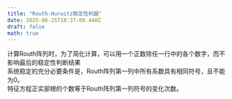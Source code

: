 ```yaml
---
title: "Routh-Hurwitz稳定性判据"
date: 2025-06-25T18:37:08.440Z
draft: false
math: true
---
```


计算Routh阵列时，为了简化计算，可以用一个正数除任一行中的各个数字，而不影响最后的稳定性判断结果  
系统稳定的充分必要条件是，Routh阵列第一列中所有系数具有相同符号，且不能为0。  
特征方程正实部根的个数等于Routh阵列第一列符号的变化次数。
